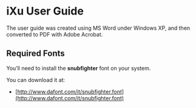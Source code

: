 iXu User Guide
==============

The user guide was created using MS Word under Windows XP, and then converted to
PDF with Adobe Acrobat.

Required Fonts
--------------

You’ll need to install the **snubfighter** font on your system.

You can download it at:

-   [http://www.dafont.com/it/snubfighter.font](http://www.dafont.com/it/snubfighter.font)
